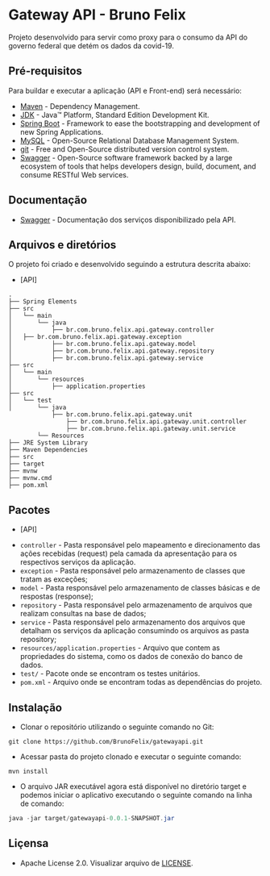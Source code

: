 # Gateway API - Bruno Felix
Projeto desenvolvido para servir como proxy para o consumo da API do governo federal que detém os dados da covid-19.

## Pré-requisitos

Para buildar e executar a aplicação (API e Front-end) será necessário:
* 	[Maven](https://maven.apache.org/) - Dependency Management.
* 	[JDK](http://www.oracle.com/technetwork/java/javase/downloads/jdk8-downloads-2133151.html) - Java™ Platform, Standard Edition Development Kit.
* 	[Spring Boot](https://spring.io/projects/spring-boot) - Framework to ease the bootstrapping and development of new Spring Applications.
* 	[MySQL](https://www.mysql.com/) - Open-Source Relational Database Management System.
* 	[git](https://git-scm.com/) - Free and Open-Source distributed version control system.
* 	[Swagger](https://swagger.io/) - Open-Source software framework backed by a large ecosystem of tools that helps developers design, build, document, and consume RESTful Web services.

## Documentação
* 	[Swagger](http://localhost:8080/swagger-ui.html) - Documentação dos serviços disponibilizado pela API.

## Arquivos e diretórios

O projeto foi criado e desenvolvido seguindo a estrutura descrita abaixo:

* 	[API]
```
.
├── Spring Elements
├── src
│   └── main
│       └── java
│           ├── br.com.bruno.felix.api.gateway.controller
│	├── br.com.bruno.felix.api.gateway.exception
│           ├── br.com.bruno.felix.api.gateway.model
│           ├── br.com.bruno.felix.api.gateway.repository
│           ├── br.com.bruno.felix.api.gateway.service
├── src
│   └── main
│       └── resources
│           ├── application.properties
├── src
│   └── test
│       └── java
            ├── br.com.bruno.felix.api.gateway.unit
                ├── br.com.bruno.felix.api.gateway.unit.controller
                ├── br.com.bruno.felix.api.gateway.unit.service
        └── Resources
├── JRE System Library
├── Maven Dependencies
├── src
├── target
├── mvnw
├── mvnw.cmd
├── pom.xml

```

## Pacotes

* 	[API]
- `controller` - Pasta responsável pelo mapeamento e direcionamento das ações recebidas (request) pela camada da apresentação para os respectivos serviços da aplicação.
- `exception` - Pasta responsável pelo armazenamento de classes que tratam as exceções;
- `model` - Pasta responsável pelo armazenamento de classes básicas e de respostas (response);
- `repository` - Pasta responsável pelo armazenamento de arquivos que realizam consultas na base de dados;
- `service` - Pasta responsável pelo armazenamento dos arquivos que detalham os serviços da aplicação consumindo os arquivos as pasta repository;
- `resources/application.properties` - Arquivo que contem as propriedades do sistema, como os dados de conexão do banco de dados.
- `test/` - Pacote onde se encontram os testes unitários.
- `pom.xml` - Arquivo onde se encontram todas as dependências do projeto.

## Instalação

* Clonar o repositório utilizando o seguinte comando no Git: 

```git
git clone https://github.com/BrunoFelix/gatewayapi.git
```

* Acessar pasta do projeto clonado e executar o seguinte comando:

```git
mvn install
```

* O arquivo JAR executável agora está disponível no diretório target e podemos iniciar o aplicativo executando o seguinte comando na linha de comando:

```java
java -jar target/gatewayapi-0.0.1-SNAPSHOT.jar
```

## Liçensa
* 	Apache License 2.0. Visualizar arquivo de [LICENSE](https://github.com/BrunoFelix/gatewayapi/blob/master/LICENSE).
